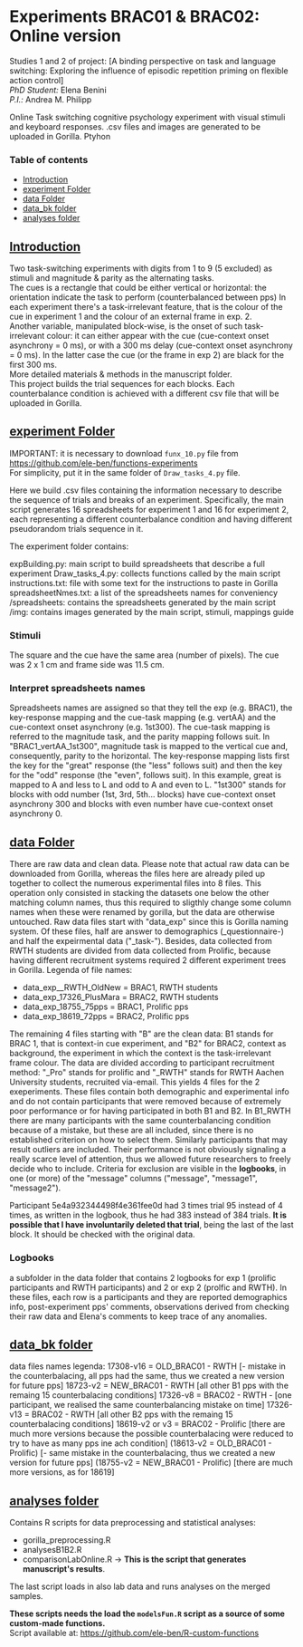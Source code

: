 # Experiments BRAC01 & BRAC02: Online version  
Studies 1 and 2 of project:
[A binding perspective on task and language switching: Exploring the influence of episodic repetition priming on flexible action control]  
*PhD Student:* Elena Benini  
*P.I.:* Andrea M. Philipp  

Online Task switching cognitive psychology experiment with visual stimuli and keyboard responses.
.csv files and images are generated to be uploaded in Gorilla.
Ptyhon

### Table of contents
- [Introduction](#Introduction)
- [experiment Folder](#experimentFolder)
- [data Folder](#dataFolder)
- [data_bk folder](#data_bkfolder)
- [analyses folder](#analyses)

## [Introduction](#Introduction)  

Two task-switching experiments with digits from 1 to 9 (5 excluded) as stimuli and magnitude & parity as the alternating tasks.  
The cues is a rectangle that could be either vertical or horizontal: the orientation indicate the task to perform (counterbalanced between pps)
In each experiment there's a task-irrelevant feature, that is the colour of the cue in experiment 1 and the colour of an external frame in exp. 2.  
Another variable, manipulated block-wise, is the onset of such task-irrelevant colour: it can either appear with the cue (cue-context onset asynchrony = 0 ms), or with a 300 ms delay (cue-context onset asynchrony = 0 ms). In the latter case the cue (or the frame in exp 2) are black for the first 300 ms.  
More detailed materials & methods in the manuscript folder.  
This project builds the trial sequences for each blocks. Each counterbalance condition is achieved with a different csv file that will be uploaded in Gorilla.

## [experiment Folder](#experimentFolder)
IMPORTANT: it is necessary to download `funx_10.py` file from https://github.com/ele-ben/functions-experiments  
For simplicity, put it in the same folder of `Draw_tasks_4.py` file.

Here we build .csv files containing the information necessary to describe the
sequence of trials and breaks of an experiment. Specifically, the main script
generates 16 spreadsheets for experiment 1 and 16 for experiment 2, each representing
a different counterbalance condition and having different pseudorandom trials
sequence in it.

The experiment folder contains:

expBuilding.py: main script to build spreadsheets that describe a full experiment
Draw_tasks_4.py: collects functions called by the main script
instructions.txt: file with some text for the instructions to paste in Gorilla
spreadsheetNmes.txt: a list of the spreadsheets names for conveniency
/spreadsheets: contains the spreadsheets generated by the main script
/img: contains images generated by the main script, stimuli, mappings guide

### Stimuli

The square and the cue have the same area (number of pixels). The cue was 2 x 1 cm and frame side was 11.5 cm.


### Interpret spreadsheets names
Spreadsheets names are assigned so that they tell the exp (e.g. BRAC1), the
key-response mapping and the cue-task mapping (e.g. vertAA) and the cue-context onset asynchrony (e.g.
1st300). The cue-task mapping is referred to the magnitude task, and the parity
mapping follows suit. In "BRAC1_vertAA_1st300", magnitude task is mapped to the
vertical cue and, consequently, parity to the horizontal. The key-response mapping
lists first the key for the "great" response (the "less" follows suit) and then
the key for the "odd" response (the "even", follows suit). In this example, great
is mapped to A and less to L and odd to A and even to L. "1st300" stands for blocks
with odd number (1st, 3rd, 5th... blocks) have cue-context onset asynchrony 300 and blocks with even
number have cue-context onset asynchrony 0.

## [data Folder](#dataFolder)
There are raw data and clean data.
Please note that actual raw data can be downloaded from Gorilla, whereas the files here are already piled up together to collect the numerous experimental files into 8 files. This operation only consisted in stacking the datasets one below the other matching column names, thus this required to sligthly change some column names when these were renamed by gorilla, but the data are otherwise untouched.
Raw data files start with "data_exp" since this is Gorilla naming system. Of these files, half are answer to demographics (_questionnaire-) and half the expeirmental data ("_task-"). Besides, data collected from RWTH students are divided from data collected from Prolific, because having different recruitment systems required 2 different experiment trees in Gorilla.
Legenda of file names:

- data_exp__RWTH_OldNew = BRAC1, RWTH students
- data_exp_17326_PlusMara = BRAC2, RWTH students
- data_exp_18755_75pps = BRAC1, Prolific pps
- data_exp_18619_72pps = BRAC2, Prolific pps

The remaining 4 files starting with "B" are the clean data:
B1 stands for BRAC 1, that is context-in cue experiment, and "B2" for BRAC2, context as background, the experiment in which the context is the task-irrelevant frame colour. The data are divided according to participant recruitment method: "_Pro" stands for prolific and "_RWTH" stands for RWTH Aachen University students, recruited via-email. This yields 4 files for the 2 exeperiments.
These files contain both demographic and experimental info and do not contain participants that were removed because of extremely poor performance or for having participated in both B1 and B2. In B1_RWTH there are many participants with the same counterbalancing condition because of a mistake, but these are all included, since there is no established criterion on how to select them. Similarly participants that may result outliers are included. Their performance is not obviously signaling a really scarce level of attention, thus we allowed future researchers to freely decide who to include. Criteria for exclusion are visible in the **logbooks**, in one (or more) of the "message" columns ("message", "message1", "message2").  

Participant 5e4a932344498f4e361fee0d had 3 times trial 95 instead of 4 times, as written in the logbook, thus he had 383 instead of 384 trials.
**It is possible that I have involuntarily deleted that trial**, being the last of the last block. It should be checked with the original data.

### Logbooks
a subfolder in the data folder that contains 2 logbooks for exp 1 (prolific participants and RWTH participants) and 2 or exp 2 (prolfic and RWTH).
In these files, each row is a participants and they are reported demographics info, post-experiment pps' comments, observations derived from checking their raw data and Elena's comments to keep trace of any anomalies.

## [data_bk folder](#data_bkfolder)
data files names legenda:
17308-v16 = OLD_BRAC01 - RWTH [- mistake in the counterbalacing, all pps had the same, thus we created a new version for future pps]
18723-v2 = NEW_BRAC01 - RWTH [all other B1 pps with the remaing 15 counterbalacing conditions]
17326-v8 = BRAC02 - RWTH - [one participant, we realised the same counterbalancing mistake on time]
17326-v13 = BRAC02 - RWTH [all other B2 pps with the remaing 15 counterbalacing conditions]
18619-v2 or v3 = BRAC02 - Prolific [there are much more versions because the possible counterbalacing were reduced to try to have as many pps ine ach condition]
(18613-v2 = OLD_BRAC01 - Prolific) [- same mistake in the counterbalacing, thus we created a new version for future pps]
(18755-v2 = NEW_BRAC01 - Prolific) [there are much more versions, as for 18619]

## [analyses folder](#analyses)
Contains R scripts for data preprocessing and statistical analyses:  
- gorilla_preprocessing.R  
- analysesB1B2.R  
- comparisonLabOnline.R  &rarr; **This is the script that generates manuscript's results**.  

The last script loads in also lab data and runs analyses on the merged samples.

**These scripts needs the load the `modelsFun.R` script as a source of some custom-made functions.**  
Script available at: https://github.com/ele-ben/R-custom-functions
